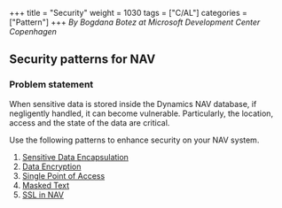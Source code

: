 +++
title = "Security"
weight = 1030
tags = ["C/AL"]
categories = ["Pattern"]
+++
_By Bogdana Botez at Microsoft Development Center Copenhagen_

## **Security patterns for NAV**

### **Problem statement**

When sensitive data is stored inside the Dynamics NAV database, if negligently handled, it can become vulnerable. Particularly, the location, access and the state of the data are critical.

Use the following patterns to enhance security on your NAV system.

1. [Sensitive Data Encapsulation][anchor0]
2. [Data Encryption][anchor1]
3. [Single Point of Access][anchor2]
4. [Masked Text][anchor3]
5. [SSL in NAV][anchor4]



[anchor0]: /navpatterns/1-patterns/security/1-sensitive-data-encapsulation/
[anchor1]: /navpatterns/1-patterns/security/2-data-encryption/
[anchor2]: /navpatterns/1-patterns/security/3-single-point-of-access/
[anchor3]: /navpatterns/1-patterns/security/4-masked-text/
[anchor4]: /navpatterns/1-patterns/security/5-ssl-in-nav/
